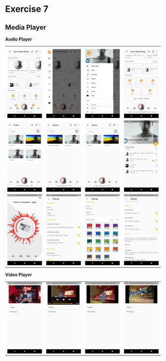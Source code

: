 # Exercise 7
## Media Player

__Audio Player__
<table>

  <tr>
        <td><img src="./images/i1.png" width=240 ></td>
        <td><img src="./images/i2.png" width=240 ></td>
        <td><img src="./images/i3.png" width=240 ></td>
        <td><img src="./images/i4.png" width=240 ></td>
  </tr>
  <tr>
        <td><img src="./images/i5.png" width=240 ></td>
        <td><img src="./images/i6.png" width=240 ></td>
        <td><img src="./images/i7.png" width=240 ></td>
        <td><img src="./images/i8.png" width=240 ></td>
  </tr>
  <tr>
        <td><img src="./images/i9.png" width=240 ></td>
        <td><img src="./images/i10.png" width=240 ></td>
        <td><img src="./images/i11.png" width=240 ></td>
        <td><img src="./images/i12.png" width=240 ></td>
  </tr>
</table>

__Video Player__

<table>
    <tr>
        <td><img src="./images/v1.png" width=300 ></td>
        <td><img src="./images/v2.png" width=300 ></td>
        <td><img src="./images/v3.png" width=300 ></td>
        <td><img src="./images/v4.png" width=300 ></td>
    </tr>
</table>
